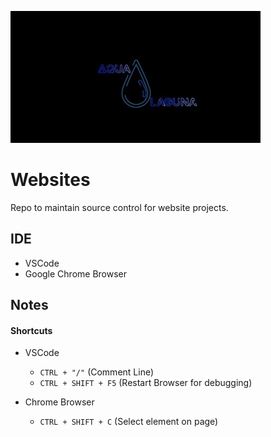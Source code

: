 ![logo](https://github.com/aquaman48/Websites/blob/main/Misc.Images/Aqua_Laguna_Neon_Purp_400px.jpg)

# Websites
Repo to maintain source control for website projects. 

## IDE

- VSCode
- Google Chrome Browser

## Notes

#### Shortcuts
- VSCode
  - `CTRL + "/"` (Comment Line)
  - `CTRL + SHIFT + F5` (Restart Browser for debugging)

- Chrome Browser
  - `CTRL + SHIFT + C` (Select element on page)


